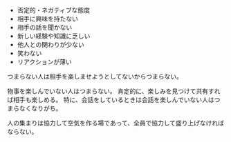 - 否定的・ネガティブな態度
- 相手に興味を持たない
- 相手の話を聞かない
- 新しい経験や知識に乏しい
- 他人との関わりが少ない
- 笑わない
- リアクションが薄い

つまらない人は相手を楽しませようとしてないからつまらない。

物事を楽しんでいない人はつまらない。
肯定的に、楽しみを見つけて共有すれば相手も楽しめる。
特に、会話をしているときは会話を楽しんでいない人はつまらなくなりがち。

人の集まりは協力して空気を作る場であって、全員で協力して盛り上げなければならない。

